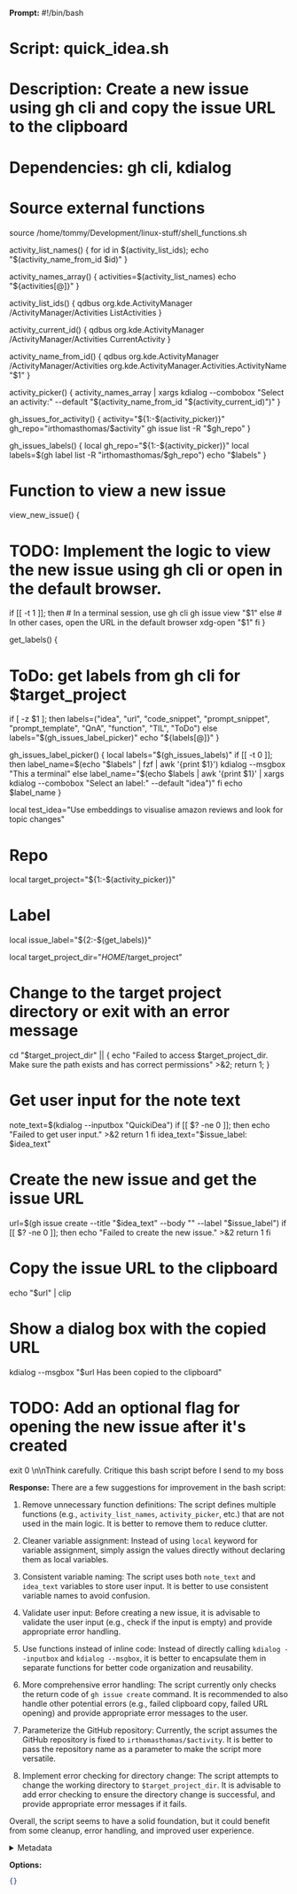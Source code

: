 **Prompt:**
#!/bin/bash

# Script: quick_idea.sh
# Description: Create a new issue using gh cli and copy the issue URL to the clipboard
# Dependencies: gh cli, kdialog

# Source external functions
source /home/tommy/Development/linux-stuff/shell_functions.sh

activity_list_names() {
  for id in $(activity_list_ids);
  echo "$(activity_name_from_id $id)"
}

activity_names_array() {
  activities=$(activity_list_names)
  echo "${activities[@]}"
}

activity_list_ids() {
  qdbus org.kde.ActivityManager /ActivityManager/Activities ListActivities
}

activity_current_id() {
  qdbus org.kde.ActivityManager /ActivityManager/Activities CurrentActivity
  }

activity_name_from_id() {
  qdbus org.kde.ActivityManager /ActivityManager/Activities org.kde.ActivityManager.Activities.ActivityName "$1"
  }

activity_picker() {
  activity_names_array | xargs kdialog --combobox "Select an activity:" --default "$(activity_name_from_id "$(activity_current_id)")"
}

gh_issues_for_activity() {
  activity="${1:-$(activity_picker)}"
  gh_repo="irthomasthomas/$activity"
  gh issue list -R "$gh_repo"
}

gh_issues_labels() {
  local gh_repo="${1:-$(activity_picker)}"
  local labels=$(gh label list -R "irthomasthomas/$gh_repo")
  echo "$labels"
}

# Function to view a new issue
view_new_issue() {
  # TODO: Implement the logic to view the new issue using gh cli or open in the default browser.
  if [[ -t 1 ]]; then
    # In a terminal session, use gh cli
    gh issue view "$1"
  else
    # In other cases, open the URL in the default browser
    xdg-open "$1"
  fi
}

get_labels() {
  # ToDo: get labels from gh cli for $target_project
  if [ -z $1 ]; then
    labels=("idea", "url", "code_snippet", "prompt_snippet", "prompt_template", "QnA", "function", "TIL", "ToDo")
  else
    labels="$(gh_issues_label_picker)"
  echo "${labels[@]}"
}

gh_issues_label_picker() {
  local labels="$(gh_issues_labels)"
  if [[ -t 0 ]]; then
    label_name=$(echo "$labels" | fzf | awk '{print $1}')
    kdialog --msgbox "This a terminal"
  else
    label_name="$(echo $labels | awk '{print $1}' | xargs kdialog --combobox "Select an label:" --default "idea")"
  fi
  echo $label_name
}

local test_idea="Use embeddings to visualise amazon reviews and look for topic changes"

# Repo
local target_project="${1:-$(activity_picker)}"
# Label
local issue_label="${2:-$(get_labels)}"

local target_project_dir="$HOME/$target_project"
# Change to the target project directory or exit with an error message
cd "$target_project_dir" || { echo "Failed to access $target_project_dir. Make sure the path exists and has correct permissions" >&2; return 1; }

# Get user input for the note text
note_text=$(kdialog --inputbox "QuickiDea")
if [[ $? -ne 0 ]]; then
  echo "Failed to get user input." >&2
  return 1
fi
idea_text="$issue_label: $idea_text"

# Create the new issue and get the issue URL
url=$(gh issue create --title "$idea_text" --body "" --label "$issue_label")
if [[ $? -ne 0 ]]; then
  echo "Failed to create the new issue." >&2
  return 1
fi

# Copy the issue URL to the clipboard
echo "$url" | clip

# Show a dialog box with the copied URL
kdialog --msgbox "$url
Has been copied to the clipboard"

# TODO: Add an optional flag for opening the new issue after it's created

exit 0
 \n\nThink carefully. Critique this bash script before I send to my boss

**Response:**
There are a few suggestions for improvement in the bash script:

1. Remove unnecessary function definitions: The script defines multiple functions (e.g., `activity_list_names`, `activity_picker`, etc.) that are not used in the main logic. It is better to remove them to reduce clutter.

2. Cleaner variable assignment: Instead of using `local` keyword for variable assignment, simply assign the values directly without declaring them as local variables.

3. Consistent variable naming: The script uses both `note_text` and `idea_text` variables to store user input. It is better to use consistent variable names to avoid confusion.

4. Validate user input: Before creating a new issue, it is advisable to validate the user input (e.g., check if the input is empty) and provide appropriate error handling.

5. Use functions instead of inline code: Instead of directly calling `kdialog --inputbox` and `kdialog --msgbox`, it is better to encapsulate them in separate functions for better code organization and reusability.

6. More comprehensive error handling: The script currently only checks the return code of `gh issue create` command. It is recommended to also handle other potential errors (e.g., failed clipboard copy, failed URL opening) and provide appropriate error messages to the user.

7. Parameterize the GitHub repository: Currently, the script assumes the GitHub repository is fixed to `irthomasthomas/$activity`. It is better to pass the repository name as a parameter to make the script more versatile.

8. Implement error checking for directory change: The script attempts to change the working directory to `$target_project_dir`. It is advisable to add error checking to ensure the directory change is successful, and provide appropriate error messages if it fails.

Overall, the script seems to have a solid foundation, but it could benefit from some cleanup, error handling, and improved user experience.

<details><summary>Metadata</summary>

- Duration: 19530 ms
- Datetime: 2023-09-13T10:40:55.284778
- Model: gpt-3.5-turbo-0613

</details>

**Options:**
```json
{}
```


